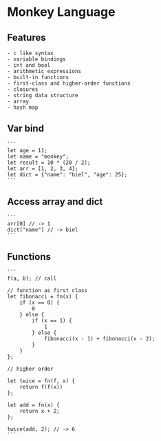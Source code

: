 # Monkey Language

## Features
    - c like syntax
    - variable bindings
    - int and bool
    - arithmetic expressions
    - built-in functions
    - first-class and higher-order functions
    - closures
    - string data structure
    - array
    - hash map

## Var bind
    ```
    let age = 11;
    let name = "monkey";
    let result = 10 * (20 / 2);
    let arr = [1, 2, 3, 4];
    let dict = {"name": "biel", "age": 25};
    ```

## Access array and dict
    ```
    arr[0] // -> 1
    dict["name"] // -> biel
    ```

## Functions
    ```
    f(a, b); // call
    
    // function as first class
    let fibonacci = fn(x) {
        if (x == 0) {
            0
        } else {
            if (x == 1) {
                1
            } else {
                fibonacci(x - 1) + fibonacci(x - 2);
            }
        }
    };

    // higher order

    let twice = fn(f, x) {
        return f(f(x))
    };

    let add = fn(x) {
        return x + 2;
    };

    twice(add, 2); // -> 6
    ```
